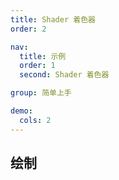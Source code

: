 ```yaml
---
title: Shader 着色器
order: 2

nav:
  title: 示例
  order: 1
  second: Shader 着色器

group: 简单上手

demo:
  cols: 2
---
```


## 绘制

<code src="./demo/index.tsx" compact="true"></code>
